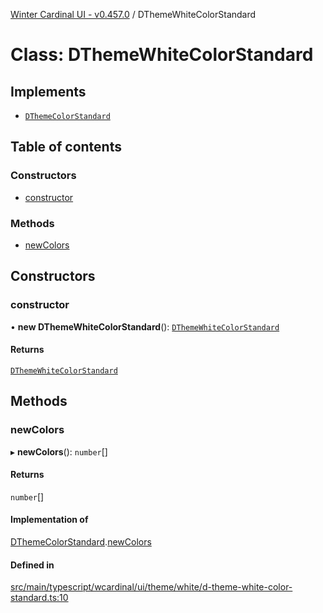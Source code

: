 [Winter Cardinal UI - v0.457.0](../index.md) / DThemeWhiteColorStandard

# Class: DThemeWhiteColorStandard

## Implements

- [`DThemeColorStandard`](../interfaces/DThemeColorStandard.md)

## Table of contents

### Constructors

- [constructor](DThemeWhiteColorStandard.md#constructor)

### Methods

- [newColors](DThemeWhiteColorStandard.md#newcolors)

## Constructors

### constructor

• **new DThemeWhiteColorStandard**(): [`DThemeWhiteColorStandard`](DThemeWhiteColorStandard.md)

#### Returns

[`DThemeWhiteColorStandard`](DThemeWhiteColorStandard.md)

## Methods

### newColors

▸ **newColors**(): `number`[]

#### Returns

`number`[]

#### Implementation of

[DThemeColorStandard](../interfaces/DThemeColorStandard.md).[newColors](../interfaces/DThemeColorStandard.md#newcolors)

#### Defined in

[src/main/typescript/wcardinal/ui/theme/white/d-theme-white-color-standard.ts:10](https://github.com/winter-cardinal/winter-cardinal-ui/blob/v0.457.0/src/main/typescript/wcardinal/ui/theme/white/d-theme-white-color-standard.ts#L10)
